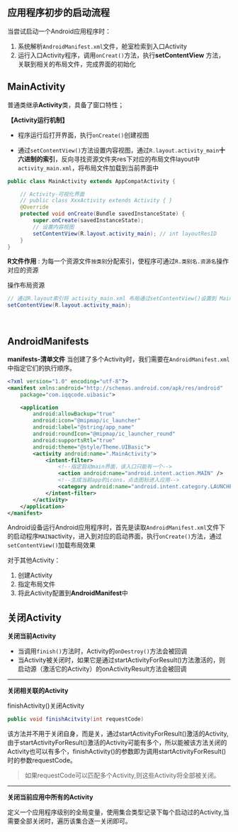 ## 应用程序初步的启动流程

当尝试启动一个Android应用程序时：

1. 系统解析`AndroidManifest.xml`文件，舱室检索到入口Activity
2. 运行入口Activity程序，调用`onCreat()`方法，执行**setContentView** 方法，关联到相关的布局文件，完成界面的初始化

## MainActivity

普通类继承**Activity**类，具备了窗口特性；

**【Activity运行机制】**

- 程序运行后打开界面，执行`onCreate()`创建视图

- 通过`setContentView()`方法设置内容视图，通过`R.layout.activity_main`**十六进制的索引**，反向寻找资源文件夹res下对应的布局文件layout中`activity_main.xml`，将布局文件加载到当前界面中

```java
public class MainActivity extends AppCompatActivity {

    // Activity-可视化界面
    // public class XxxActivity extends Activity { }
    @Override
    protected void onCreate(Bundle savedInstanceState) {
        super.onCreate(savedInstanceState);
        // 设置内容视图
        setContentView(R.layout.activity_main); // int layoutResID
    }
}
```

**R文件作用** : 为每一个资源文件`按类别`分配索引，使程序可通过`R.类别名.资源名`操作对应的资源

操作布局资源

```java
// 通过R.layout索引将 activity_main.xml 布局通过setContentView()设置到 MainActivity上
setContentView(R.layout.activity_main); 
```

<br>

## AndroidManifests

**manifests-清单文件** 当创建了多个Activity时，我们需要在`AndroidManifest.xml`中指定它们的执行顺序。

```xml
<?xml version="1.0" encoding="utf-8"?>
<manifest xmlns:android="http://schemas.android.com/apk/res/android"
    package="com.iqqcode.uibasic">

    <application
        android:allowBackup="true"
        android:icon="@mipmap/ic_launcher"
        android:label="@string/app_name"
        android:roundIcon="@mipmap/ic_launcher_round"
        android:supportsRtl="true"
        android:theme="@style/Theme.UIBasic">
        <activity android:name=".MainActivity">
            <intent-filter>
                <!--指定启动main界面，该入口只能有一个-->
                <action android:name="android.intent.action.MAIN" />
                <!--生成当前app的icons，点击图标进入应用-->
                <category android:name="android.intent.category.LAUNCHER" />
            </intent-filter>
        </activity>
    </application>
</manifest>
```

Android设备运行Android应用程序时，首先是读取`AndroidManifest.xml`文件下的启动程序`MAIN`activity，进入到对应的启动界面，执行`onCreate()`方法，通过`setContentView()`加载布局效果

对于其他Activity：

1. 创建Activity
2. 指定布局文件
3. 将此Activity配置到**AndroidManifest**中



## 关闭Activity

**关闭当前Activity**

- 当调用`finish()`方法时，Activity的`onDestroy()`方法会被回调
- 当Activity被关闭时，如果它是通过startActivityForResult()方法激活的，则启动源（激活它的Activity）的onActivityResult方法会被回调

---------------

**关闭相关联的Activity**

finishActivity()关闭Activity

```java
public void finishAcitvity(int requestCode)
```

该方法并不用于关闭自身，而是关，通过startActivityForResult()激活的Activity,由于startActivityForResult()激活的Activity可能有多个，所以能被该方法关闭的Activity也可以有多个，finishActivity()的参数即为调用startActivityForResult()时的参数requestCode。

> 如果requestCode可以匹配多个Activity,则这些Activity将全部被关闭。

****

**关闭当前应用中所有的Activity**

定义一个应用程序级别的全局变量，使用集合类型记录下每个启动过的Activity,当需要全部关闭时，遍历该集合逐一关闭即可。